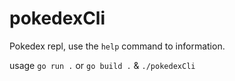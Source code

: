 # pokedexCli

Pokedex repl, use the `help` command to information.


usage `go run .` or `go build .` & `./pokedexCli`